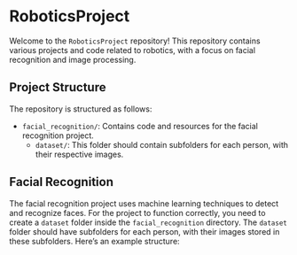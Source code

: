 # RoboticsProject

Welcome to the `RoboticsProject` repository! This repository contains various projects and code related to robotics, with a focus on facial recognition and image processing.

## Project Structure

The repository is structured as follows:

- `facial_recognition/`: Contains code and resources for the facial recognition project.
  - `dataset/`: This folder should contain subfolders for each person, with their respective images.

## Facial Recognition

The facial recognition project uses machine learning techniques to detect and recognize faces. For the project to function correctly, you need to create a `dataset` folder inside the `facial_recognition` directory. The `dataset` folder should have subfolders for each person, with their images stored in these subfolders. Here’s an example structure:

